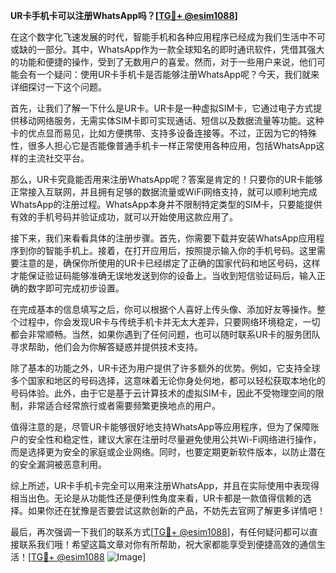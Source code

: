 **UR卡手机卡可以注册WhatsApp吗？[[TG💪+ @esim1088](https://t.me/s/esim1088)]**

在这个数字化飞速发展的时代，智能手机和各种应用程序已经成为我们生活中不可或缺的一部分。其中，WhatsApp作为一款全球知名的即时通讯软件，凭借其强大的功能和便捷的操作，受到了无数用户的喜爱。然而，对于一些用户来说，他们可能会有一个疑问：使用UR卡手机卡是否能够注册WhatsApp呢？今天，我们就来详细探讨一下这个问题。

首先，让我们了解一下什么是UR卡。UR卡是一种虚拟SIM卡，它通过电子方式提供移动网络服务，无需实体SIM卡即可实现通话、短信以及数据流量等功能。这种卡的优点显而易见，比如方便携带、支持多设备连接等。不过，正因为它的特殊性，很多人担心它是否能像普通手机卡一样正常使用各种应用，包括WhatsApp这样的主流社交平台。

那么，UR卡究竟能否用来注册WhatsApp呢？答案是肯定的！只要你的UR卡能够正常接入互联网，并且拥有足够的数据流量或WiFi网络支持，就可以顺利地完成WhatsApp的注册过程。WhatsApp本身并不限制特定类型的SIM卡，只要能提供有效的手机号码并验证成功，就可以开始使用这款应用了。

接下来，我们来看看具体的注册步骤。首先，你需要下载并安装WhatsApp应用程序到你的智能手机上。接着，在打开应用后，按照提示输入你的手机号码。这里需要注意的是，确保你所使用的UR卡已经绑定了正确的国家代码和地区号码，这样才能保证验证码能够准确无误地发送到你的设备上。当收到短信验证码后，输入正确的数字即可完成初步设置。

在完成基本的信息填写之后，你可以根据个人喜好上传头像、添加好友等操作。整个过程中，你会发现UR卡与传统手机卡并无太大差异，只要网络环境稳定，一切都会非常顺畅。当然，如果你遇到了任何问题，也可以随时联系UR卡的服务团队寻求帮助，他们会为你解答疑惑并提供技术支持。

除了基本的功能之外，UR卡还为用户提供了许多额外的优势。例如，它支持全球多个国家和地区的号码选择，这意味着无论你身处何地，都可以轻松获取本地化的号码体验。此外，由于它是基于云计算技术的虚拟SIM卡，因此不受物理空间的限制，非常适合经常旅行或者需要频繁更换地点的用户。

值得注意的是，尽管UR卡能够很好地支持WhatsApp等应用程序，但为了保障账户的安全性和稳定性，建议大家在注册时尽量避免使用公共Wi-Fi网络进行操作，而是选择更为安全的家庭或企业网络。同时，也要定期更新软件版本，以防止潜在的安全漏洞被恶意利用。

综上所述，UR卡手机卡完全可以用来注册WhatsApp，并且在实际使用中表现得相当出色。无论是从功能性还是便利性角度来看，UR卡都是一款值得信赖的选择。如果你还在犹豫是否要尝试这款创新的产品，不妨先去官网了解更多详情吧！

最后，再次强调一下我们的联系方式[[TG💪+ @esim1088](https://t.me/s/esim1088)]，有任何疑问都可以直接联系我们哦！希望这篇文章对你有所帮助，祝大家都能享受到便捷高效的通信生活！[[TG💪+ @esim1088](https://t.me/s/esim1088) ![Image](https://i.postimg.cc/4NQfJmqS/Snipaste-2025-05-13-00-14-12.png)]